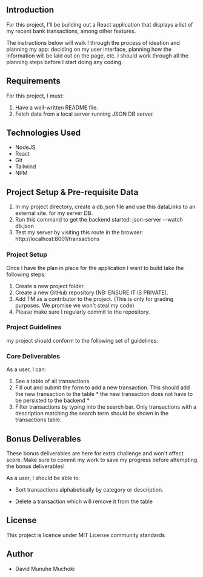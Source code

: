 ## Introduction

For this project, I’ll be building out a React application that displays a list of my recent bank transactions, among other features.

The instructions below will walk I through the process of ideation and planning my app: deciding on my user interface, planning how the information will be laid out on the page, etc. I should work through all the planning steps before I start doing any coding.

## Requirements

For this project, I must:

1. Have a well-written README file.
2. Fetch data from a local server running JSON DB server.

## Technologies Used
- NodeJS
- React
- Git
- Tailwind
- NPM

## Project Setup & Pre-requisite Data

1. In my project directory, create a db.json file and use this dataLinks to an external site. for my server DB.
2. Run this command to get the backend started: json-server --watch db.json
3. Test my server by visiting this route in the browser: http://localhost:8001/transactions

### Project Setup

Once I have the plan in place for the application I want to build take the following steps:

1. Create a new project folder.
2. Create a new GitHub repository (NB: ENSURE IT IS PRIVATE).
3. Add TM as a contributor to the project. (This is only for grading purposes. We promise we won't steal my code)
4. Please make sure I regularly commit to the repository.

### Project Guidelines

my project should conform to the following set of guidelines:

### Core Deliverables

As a user, I can:

1. See a table of all transactions.
2. Fill out and submit the form to add a new transaction. This should add the new transaction to the table * the new transaction does not have to be persisted to the backend *
3. Filter transactions by typing into the search bar. Only transactions with a description matching the search term should be shown in the transactions table.

## Bonus Deliverables

These bonus deliverables are here for extra challenge and won't affect score. Make sure to commit my work to save my progress before attempting the bonus deliverables!

As a user, I should be able to:

- Sort transactions alphabetically by category or description.

- Delete a transaction which will remove it from the table


## License

This project is licence under MIT License community standards

## Author

- David Munuhe Muchoki
